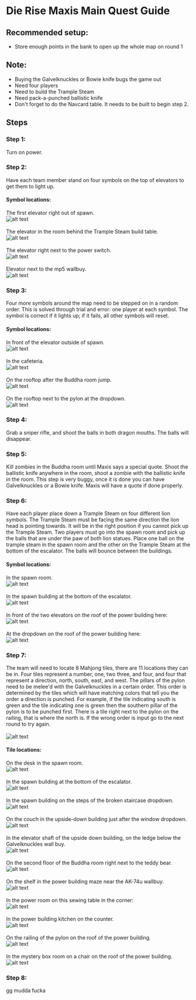 # Die Rise Maxis Main Quest Guide

## Recommended setup:
* Store enough points in the bank to open up the whole map on round 1

## Note:
* Buying the Galvelknuckles or Bowie knife bugs the game out
* Need four players
* Need to build the Trample Steam
* Need pack-a-punched ballistic knife
* Don't forget to do the Navcard table. It needs to be built to begin step 2.

## Steps

### Step 1:
Turn on power.

### Step 2:
Have each team member stand on four symbols on the top of elevators to get them to light up.

#### Symbol locations:
The first elevator right out of spawn.\
![alt text](images/img1.png)\
\
The elevator in the room behind the Trample Steam build table.\
![alt text](images/img2.png)\
\
The elevator right next to the power switch.\
![alt text](images/img3.png)\
\
Elevator next to the mp5 wallbuy.\
![alt text](images/img4.png)

### Step 3:
Four more symbols around the map need to be stepped on in a random order. This is solved through trial and error: one player at each symbol. The symbol is correct if it lights up; if it fails, all other symbols will reset.

#### Symbol locations:
In front of the elevator outside of spawn.\
![alt text](images/img5.png)\
\
In the cafeteria.\
![alt text](images/img6.png)\
\
On the rooftop after the Buddha room jump.\
![alt text](images/img7.png)\
\
On the rooftop next to the pylon at the dropdown.\
![alt text](images/img8.png)

### Step 4:
Grab a sniper rifle, and shoot the balls in both dragon mouths. The balls will disappear.

### Step 5:
Kill zombies in the Buddha room until Maxis says a special quote. Shoot the ballistic knife anywhere in the room, shoot a zombie with the ballistic knife in the room. This step is very buggy, once it is done you can have Galvelknuckles or a Bowie knife. Maxis will have a quote if done properly.

### Step 6:
Have each player place down a Trample Steam on four different lion symbols. The Trample Steam must be facing the same direction the lion head is pointing towards. It will be in the right position if you cannot pick up the Trample Steam. Two players must go into the spawn room and pick up the balls that are under the paw of both lion statues. Place one ball on the trample steam in the spawn room and the other on the Trample Steam at the bottom of the escalator. The balls will bounce between the buildings.

#### Symbol locations:
In the spawn room.\
![alt text](images/img9.png)\
\
In the spawn building at the bottom of the escalator.\
![alt text](images/img10.png)\
\
In front of the two elevators on the roof of the power building here:\
![alt text](images/img11.png)\
\
At the dropdown on the roof of the power building here:\
![alt text](images/img12.png)

### Step 7:
The team will need to locate 8 Mahjong tiles, there are 11 locations they can be in. Four tiles represent a number, one, two three, and four, and four that represent a direction, north, south, east, and west. The pillars of the pylon need to be melee'd with the Galvelknuckles in a certain order. This order is determined by the tiles which will have matching colors that tell you the order a direction is punched. For example, if the tile indicating south is green and the tile indicating one is green then the southern pillar of the pylon is to be punched first. There is a tile right next to the pylon on the railing, that is where the north is. If the wrong order is input go to the next round to try again.\
\
![alt text](images/img13.png)

#### Tile locations:
On the desk in the spawn room.\
![alt text](images/img15.png)\
\
In the spawn building at the bottom of the escalator.\
![alt text](images/img16.png)\
\
In the spawn building on the steps of the broken staircase dropdown.\
![alt text](images/img17.png)\
\
On the couch in the upside-down building just after the window dropdown.\
![alt text](images/img18.png)\
\
In the elevator shaft of the upside down building, on the ledge below the Galvelknuckles wall buy.\
![alt text](images/img19.png)\
\
On the second floor of the Buddha room right next to the teddy bear.\
![alt text](images/img20.png)\
\
On the shelf in the power building maze near the AK-74u wallbuy.\
![alt text](images/img21.png)\
\
In the power room on this sewing table in the corner:\
![alt text](images/img22.png)\
\
In the power building kitchen on the counter.\
![alt text](images/img23.png)\
\
On the railing of the pylon on the roof of the power building.\
![alt text](images/img14.png)\
\
In the mystery box room on a chair on the roof of the power building.\
![alt text](images/img24.png)

### Step 8:
gg mudda fucka
